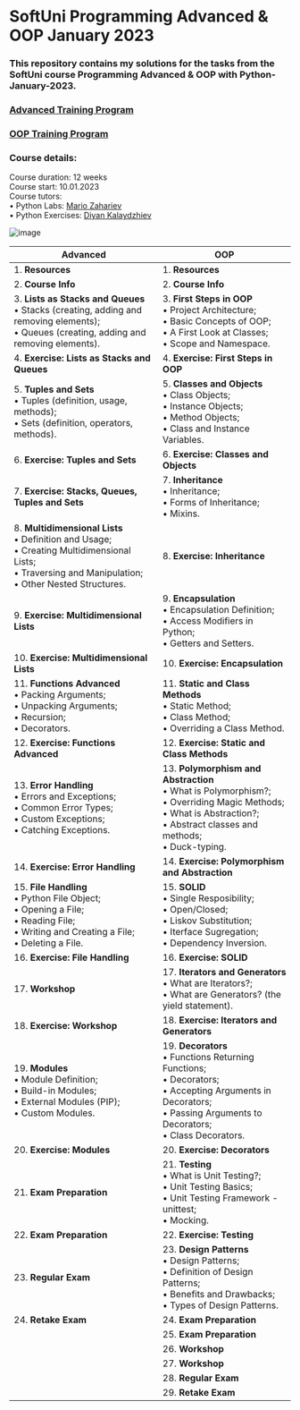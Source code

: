 # SoftUni Programming Advanced & OOP January 2023
### This repository contains my solutions for the tasks from the SoftUni course Programming Advanced & OOP with Python-January-2023.<br>


### [Advanced Training Program](https://softuni.bg/trainings/3963/python-advanced-january-2023)
### [OOP Training Program](https://softuni.bg/trainings/3964/python-oop-february-2023)



### Course details:
Course duration: 12 weeks<br>
Course start: 10.01.2023<br>
Course tutors: <br>
 • Python Labs: [Mario Zahariev](https://github.com/zahariev-webbersof)<br>
 • Python Exercises: [Diyan Kalaydzhiev](https://github.com/DiyanKalaydzhiev23)<br>
 
 ![image](https://user-images.githubusercontent.com/47159032/202854609-1e709a05-0c15-436d-93e5-c0a24673a092.png)

| Advanced | OOP |
| --- | --- |
|1. **Resources**<br>|1. **Resources**<br>|
|2. **Course Info**<br>|2. **Course Info**<br>|
|3. **Lists as Stacks and Queues**<br> • Stacks (creating, adding and removing elements);<br>• Queues (creating, adding and removing elements).|3. **First Steps in OOP**<br>• Project Architecture;<br>• Basic Concepts of OOP;<br>• A First Look at Classes;<br>• Scope and Namespace.<br>|
|4. **Exercise: Lists as Stacks and Queues**<br>|4. **Exercise: First Steps in OOP**<br>|
|5. **Tuples and Sets**<br>• Tuples (definition, usage, methods);<br>• Sets (definition, operators, methods).<br>|5. **Classes and Objects**<br>• Class Objects;<br>• Instance Objects;<br>• Method Objects;<br>• Class and Instance Variables.<br>|
|6. **Exercise: Tuples and Sets**<br>|6. **Exercise: Classes and Objects**<br>|
|7. **Exercise: Stacks, Queues, Tuples and Sets**<br>|7. **Inheritance**<br>• Inheritance;<br>• Forms of Inheritance;<br>• Mixins.<br>|
|8. **Multidimensional Lists**<br>• Definition and Usage;<br>• Creating Multidimensional Lists;<br>• Traversing and Manipulation;<br>• Other Nested Structures.<br>|8. **Exercise: Inheritance**<br>|
|9. **Exercise: Multidimensional Lists**<br>|9. **Encapsulation**<br>• Encapsulation Definition;<br>• Access Modifiers in Python;<br>• Getters and Setters.<br>|
|10. **Exercise: Multidimensional Lists**<br>|10. **Exercise: Encapsulation**<br>|
|11. **Functions Advanced**<br>• Packing Arguments;<br>• Unpacking Arguments;<br>• Recursion;<br>• Decorators.<br>|11. **Static and Class Methods**<br>• Static Method;<br>• Class Method;<br>• Overriding a Class Method.<br>|
|12. **Exercise: Functions Advanced**<br>|12. **Exercise: Static and Class Methods**<br>|
|13. **Error Handling**<br>• Errors and Exceptions;<br>• Common Error Types;<br>• Custom Exceptions;<br>• Catching Exceptions.<br>|13. **Polymorphism and Abstraction**<br>• What is Polymorphism?;<br>• Overriding Magic Methods;<br>• What is Abstraction?;<br>• Abstract classes and methods;<br>• Duck-typing.<br>|
|14. **Exercise: Error Handling**<br>|14. **Exercise: Polymorphism and Abstraction**<br>|
|15. **File Handling**<br>• Python File Object;<br>• Opening a File;<br>• Reading File;<br>• Writing and Creating a File;<br>• Deleting a File.<br>|15. **SOLID**<br>• Single Resposibility;<br>• Open/Closed;<br>• Liskov Substitution;<br>• Iterface Sugregation;<br>• Dependency Inversion.<br>|
|16. **Exercise: File Handling**<br>|16. **Exercise: SOLID**<br>|
|17. **Workshop**<br>|17. **Iterators and Generators**<br>• What are Iterators?;<br>• What are Generators? (the yield statement).<br>|
|18. **Exercise: Workshop**<br>|18. **Exercise: Iterators and Generators**<br>|
|19. **Modules**<br>• Module Definition;<br>• Build-in Modules;<br>• External Modules (PIP);<br>• Custom Modules.<br>|19. **Decorators**<br>• Functions Returning Functions;<br>• Decorators;<br>• Accepting Arguments in Decorators;<br>• Passing Arguments to Decorators;<br>• Class Decorators.<br>|
|20. **Exercise: Modules**<br>|20. **Exercise: Decorators**<br>|
|21. **Exam Preparation**<br>|21. **Testing**<br>• What is Unit Testing?;<br>• Unit Testing Basics;<br>• Unit Testing Framework - unittest;<br>• Mocking.<br>|
|22. **Exam Preparation**<br>|22. **Exercise: Testing**<br>|
|23. **Regular Exam**<br>|23. **Design Patterns**<br>• Design Patterns;<br>• Definition of Design Patterns;<br>• Benefits and Drawbacks;<br>• Types of Design Patterns.<br>|
|24. **Retake Exam**<br>|24. **Exam Preparation**<br>|
||25. **Exam Preparation**<br>|
||26. **Workshop**<br>|
||27. **Workshop**<br>|
||28. **Regular Exam**<br>|
||29. **Retake Exam**<br>|

